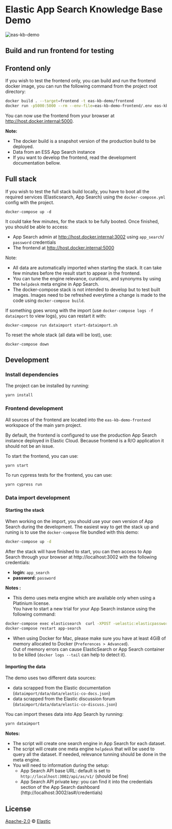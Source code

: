 # Elastic App Search Knowledge Base Demo

![eas-kb-demo](https://user-images.githubusercontent.com/786943/79903734-347d7300-83d9-11ea-8405-6b801fcd74ac.gif)

## Build and run frontend for testing

## Frontend only

If you wish to test the frontend only, you can build and run the frontend docker image, you can run the following command from the project root directory:

```bash
docker build . --target=frontend -t eas-kb-demo/frontend
docker run -p5000:5000 --rm --env-file=eas-kb-demo-frontend/.env eas-kb-demo/frontend
```

You can now use the frontend from your browser at http://host.docker.internal:5000.

**Note:**
- The docker build is a snapshot version of the production build to be deployed.
- Data from an ESS App Search instance
- If you want to develop the frontend, read the development documentation bellow.


## Full stack

If you wish to test the full stack build locally, you have to boot all the required services (Elasticsearch, App Search) using the `docker-compose.yml` config with the project.

```
docker-compose up -d
```

It could take few minutes, for the stack to be fully booted. Once finished, you should be able to access:
- App Search admin at http://host.docker.internal:3002 using `app_search`/ `password` credentials
- The frontend at http://host.docker.internal:5000

Note:
- All data are automatically imported when starting the stack. It can take few minutes before the result start to appear in the frontend.
- You can tune the engine relevance, curations, and synonyms by using the `helpdesk` meta engine in App Search.
- The docker-compose stack is not intended to develop but to test built images. Images need to be refreshed everytime a change is made to the code using `docker-compose build`.

If something goes wrong with the import (use `docker-compose logs -f dataimport` to view logs), you can restart it with:

```
docker-compose run dataimport start-dataimport.sh
```

To reset the whole stack (all data will be lost), use:

```
docker-compose down
```

## Development

### Install dependencies

The project can be installed by running:

```bash
yarn install
```

### Frontend development

All sources of the frontend are located into the `eas-kb-demo-frontend` workspace of the main yarn project.

By default, the frontend is configured to use the production App Search instance deployed in Elastic Cloud.
Because frontend is a R/O application it should not be an issue.

To start the frontend, you can use:

```bash
yarn start
```

To run cypress tests for the frontend, you can use:

```bash
yarn cypress run
```

### Data import development

#### Starting the stack

When working on the import, you should use your own version of App Search during the development.
The easiest way to get the stack up and runing is to use the `docker-compose` file bundled with this demo:

```bash
docker-compose up -d
```

After the stack will have finished to start, you can then access to App Search through your browser at http://localhost:3002 with the following credentials:

- **login:** `app_search`
- **password:** `password`

**Notes :**

- This demo uses meta engine which are available only when using a Platinium license. <br/>
You have to start a new trial for your App Search instance using the following command:

```bash
docker-compose exec elasticsearch  curl -XPOST -uelastic:elasticpassword "localhost:9200/_license/start_trial?acknowledge=true"
docker-compose restart app-search
```
- When using Docker for Mac, please make sure you have at least 4GiB of memory allocated to Docker (`Preferences > Advanced`). <br />
  Out of memory errors can cause ElasticSearch or App Search container to be killed (`docker logs --tail` can help to detect it).

#### Importing the data

The demo uses two different data sources:
- data scrapped from the Elastic documentation (`dataimport/data/data/elastic-co-docs.json`)
- data scrapped from the Elastic discussion forum (`dataimport/data/data/elastic-co-discuss.json`)

You can import theses data into App Search by running:

```bash
yarn dataimport
```

**Notes:**
- The script will create one search engine in App Search for each dataset.
- The script will create one meta engine `helpdesk` that will be used to query all the dataset.
  If needed, relevance tunning should be done in the meta engine.
- You will need to information during the setup:
    - App Search API base URL: default is set to `http://localhost:3002/api/as/v1/` (should be fine)
    - App Search API private key: you can find it into the credentials section of the App Search dashboard (http://localhost:3002/as#/credentials)

## License

[Apache-2.0](https://github.com/elastic/app-search-kb-demo/blob/master/LICENSE.txt) © [Elastic](https://github.com/elastic)
